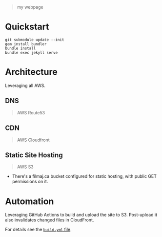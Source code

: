 > my webpage

# Quickstart

    git submodule update --init
    gem install bundler
    bundle install
    bundle exec jekyll serve

# Architecture

Leveraging all AWS.

## DNS

> AWS Route53

## CDN

> AWS Cloudfront

## Static Site Hosting

> AWS S3

- There's a filmaj.ca bucket configured for static hosting, with public GET permissions on it.

# Automation

Leveraging GitHub Actions to build and upload the site to S3. Post-upload it also invalidates changed files in CloudFront.

For details see the [`build.yml` file](./.github/workflows/build.yml).

